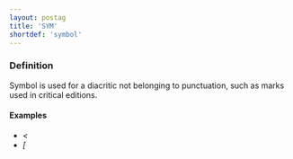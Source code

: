```yaml
---
layout: postag
title: 'SYM'
shortdef: 'symbol'
---
```


### Definition

Symbol is used for a diacritic not belonging to punctuation, such as marks used in critical editions.

#### Examples

* _<_
* _[_

<!-- Interlanguage links updated Po 6. listopadu 2023, 21:41:31 CET -->
